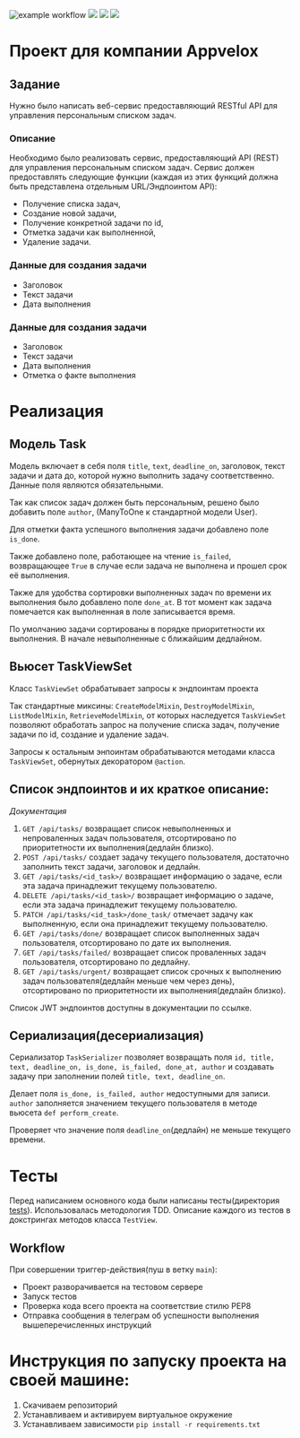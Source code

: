 ![example workflow](https://github.com/buschwaker/appvelox/actions/workflows/main.yml/badge.svg)
[![](https://img.shields.io/badge/python-3.7.0-green)](https://img.shields.io/badge/python-3.7.0-green)
[![](https://img.shields.io/badge/Django-2.2.16-yellowgreen)](https://img.shields.io/badge/Django-2.2.16-yellowgreen)
[![](https://img.shields.io/badge/DRF-3.12.4-brightgreen)](https://img.shields.io/badge/DRF-3.12.4-brightgreen)

# Проект для компании Appvelox

## Задание

Нужно было написать веб-сервис предоставляющий RESTful API для управления персональным
списком задач.

### Описание

Необходимо было реализовать сервис, предоставляющий API (REST) для управления
персональным списком задач. Сервис должен предоставлять следующие функции (каждая из
этих функций должна быть представлена отдельным URL/Эндпоинтом API):
- Получение списка задач,
- Создание новой задачи,
- Получение конкретной задачи по id,
- Отметка задачи как выполненной,
- Удаление задачи.

### Данные для создания задачи

- Заголовок
- Текст задачи
- Дата выполнения

### Данные для создания задачи

- Заголовок
- Текст задачи
- Дата выполнения
- Отметка о факте выполнения

# Реализация

## Модель Task

Модель включает в себя поля `title`, `text`, `deadline_on`, заголовок, текст задачи и дата до, которой нужно выполнить задачу соответственно. Данные поля являются обязательными.

Так как список задач должен быть персональным, решено было добавить поле `author`, (ManyToOne к стандартной модели User).

Для отметки факта успешного выполнения задачи добавлено поле `is_done`.

Также добавлено поле, работающее на чтение `is_failed`, возвращающее `True` в случае если задача не выполнена и прошел срок её выполнения.

Также для удобства сортировки выполненных задач по времени их выполнения было добавлено поле `done_at`. В тот момент как задача помечается как выполненная в поле записывается время.

По умолчанию задачи сортированы в порядке приоритетности их выполнения. В начале невыполненные с ближайшим дедлайном.

## Вьюсет TaskViewSet

Класс `TaskViewSet` обрабатывает запросы к эндпоинтам проекта

Так стандартные миксины: `CreateModelMixin`, `DestroyModelMixin`, `ListModelMixin`, `RetrieveModelMixin`, от которых наследуется `TaskViewSet` позволяют обработать запрос на получение списка задач, получение задачи по id, создание и удаление задач.

Запросы к остальным энпоинтам обрабатываются методами класса `TaskViewSet`, обернутых декоратором `@action`.

## Список эндпоинтов и их краткое описание:

*Документация*

1. `GET /api/tasks/` возвращает список невыполненных и непроваленных задач пользователя, отсортировано по приоритетности их выполнения(дедлайн близко).
2. `POST /api/tasks/` создает задачу текущего пользователя, достаточно заполнить текст задачи, заголовок и дедлайн.
3. `GET /api/tasks/<id_task>/` возвращает информацию о задаче, если эта задача принадлежит текущему пользователю.
4. `DELETE /api/tasks/<id_task>/` возвращает информацию о задаче, если эта задача принадлежит текущему пользователю.
5. `PATCH /api/tasks/<id_task>/done_task/` отмечает задачу как выполненную, если она принадлежит текущему пользователю.
6. `GET /api/tasks/done/` возвращает список выполненных задач пользователя, отсортировано по дате их выполнения.
7. `GET /api/tasks/failed/` возвращает список проваленных задач пользователя, отсортировано по дедлайну.
8. `GET /api/tasks/urgent/` возвращает список срочных к выполнению задач пользователя(дедлайн меньше чем через день), отсортировано по приоритетности их выполнения(дедлайн близко).

Список JWT эндпоинтов доступны в документации по ссылке.

## Сериализация(десериализация)

Сериализатор `TaskSerializer` позволяет возвращать поля `id, title, text, deadline_on, is_done, is_failed, done_at, author` и создавать задачу при заполнении полей `title, text, deadline_on`.

Делает поля `is_done, is_failed, author` недоступными для записи. `author` заполняется значением текущего пользователя в методе вьюсета `def perform_create`.

Проверяет что значение поля `deadline_on`(дедлайн) не меньше текущего времени.


# Тесты

Перед написанием основного кода были написаны тесты(директория [tests](https://github.com/buschwaker/appvelox/blob/main/appvelox/api/tests/test_view.py)). Использовалась методология TDD. Описание каждого из тестов в докстрингах методов класса `TestView`.

## Workflow

При совершении триггер-действия(пуш в ветку `main`):
- Проект разворачивается на тестовом сервере
- Запуск тестов
- Проверка кода всего проекта на соответствие стилю PEP8
- Отправка сообщения в телеграм об успешности выполнения вышеперечисленных инструкций

# Инструкция по запуску проекта на своей машине:
1. Скачиваем репозиторий
2. Устанавливаем и активируем виртуальное окружение  
3. Устанавливаем зависимости `pip install -r requirements.txt`